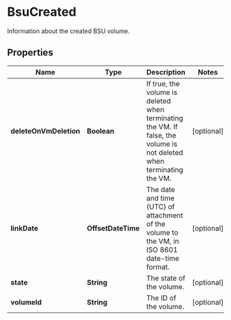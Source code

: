

# BsuCreated

Information about the created BSU volume.

## Properties

| Name | Type | Description | Notes |
|------------ | ------------- | ------------- | -------------|
|**deleteOnVmDeletion** | **Boolean** | If true, the volume is deleted when terminating the VM. If false, the volume is not deleted when terminating the VM. |  [optional] |
|**linkDate** | **OffsetDateTime** | The date and time (UTC) of attachment of the volume to the VM, in ISO 8601 date-time format. |  [optional] |
|**state** | **String** | The state of the volume. |  [optional] |
|**volumeId** | **String** | The ID of the volume. |  [optional] |



